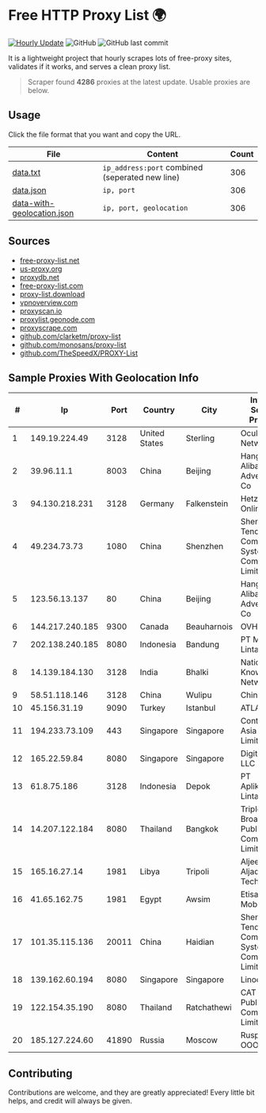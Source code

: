 
# Free HTTP Proxy List 🌍

[![Hourly Update](https://github.com/mertguvencli/http-proxy-list/actions/workflows/main.yml/badge.svg?branch=main)](https://github.com/mertguvencli/http-proxy-list/actions/workflows/main.yml)
![GitHub](https://img.shields.io/github/license/mertguvencli/http-proxy-list)
![GitHub last commit](https://img.shields.io/github/last-commit/mertguvencli/http-proxy-list)

It is a lightweight project that hourly scrapes lots of free-proxy sites, validates if it works, and serves a clean proxy list.


> Scraper found **4286** proxies at the latest update. Usable proxies are below.

## Usage

Click the file format that you want and copy the URL.


|File|Content|Count|
|----|-------|-----|
|[data.txt](https://raw.githubusercontent.com/mertguvencli/http-proxy-list/main/proxy-list/data.txt)|`ip_address:port` combined (seperated new line)|306|
|[data.json](https://raw.githubusercontent.com/mertguvencli/http-proxy-list/main/proxy-list/data.json)|`ip, port`|306|
|[data-with-geolocation.json](https://raw.githubusercontent.com/mertguvencli/http-proxy-list/main/proxy-list/data-with-geolocation.json)|`ip, port, geolocation`|306|

## Sources

* [free-proxy-list.net](https://free-proxy-list.net)
* [us-proxy.org](https://www.us-proxy.org)
* [proxydb.net](http://proxydb.net)
* [free-proxy-list.com](https://free-proxy-list.com/?page=&port=&type%5B%5D=http&type%5B%5D=https&up_time=0&search=Search)
* [proxy-list.download](https://www.proxy-list.download/HTTP)
* [vpnoverview.com](https://vpnoverview.com/privacy/anonymous-browsing/free-proxy-servers)
* [proxyscan.io](https://www.proxyscan.io)
* [proxylist.geonode.com](https://proxylist.geonode.com/api/proxy-list?limit=300&page=1&sort_by=lastChecked&sort_type=desc&protocols=http,https)
* [proxyscrape.com](https://api.proxyscrape.com/v2/?request=displayproxies&protocol=http&timeout=10000&country=all&ssl=all&anonymity=all)
* [github.com/clarketm/proxy-list](https://raw.githubusercontent.com/clarketm/proxy-list/master/proxy-list-raw.txt)
* [github.com/monosans/proxy-list](https://raw.githubusercontent.com/monosans/proxy-list/main/proxies/http.txt)
* [github.com/TheSpeedX/PROXY-List](https://raw.githubusercontent.com/TheSpeedX/PROXY-List/master/http.txt)


## Sample Proxies With Geolocation Info

|#|Ip|Port|Country|City|Internet Service Provider|
|-|--|----|-------|----|-------------------------|
|1|149.19.224.49|3128|United States|Sterling|Oculus Networks Inc|
|2|39.96.11.1|8003|China|Beijing|Hangzhou Alibaba Advertising Co|
|3|94.130.218.231|3128|Germany|Falkenstein|Hetzner Online GmbH|
|4|49.234.73.73|1080|China|Shenzhen|Shenzhen Tencent Computer Systems Company Limited|
|5|123.56.13.137|80|China|Beijing|Hangzhou Alibaba Advertising Co|
|6|144.217.240.185|9300|Canada|Beauharnois|OVH SAS|
|7|202.138.240.185|8080|Indonesia|Bandung|PT Melvar Lintasnusa|
|8|14.139.184.130|3128|India|Bhalki|National Knowledge Network|
|9|58.51.118.146|3128|China|Wulipu|Chinanet|
|10|45.156.31.19|9090|Turkey|Istanbul|ATLANTIS|
|11|194.233.73.109|443|Singapore|Singapore|Contabo Asia Private Limited|
|12|165.22.59.84|8080|Singapore|Singapore|DigitalOcean, LLC|
|13|61.8.75.186|3128|Indonesia|Depok|PT Aplikanusa Lintasarta|
|14|14.207.122.184|8080|Thailand|Bangkok|Triple T Broadband Public Company Limited|
|15|165.16.27.14|1981|Libya|Tripoli|Aljeel Aljadeed For Technology|
|16|41.65.162.75|1981|Egypt|Awsim|Etisalat Misr Mobile BB|
|17|101.35.115.136|20011|China|Haidian|Shenzhen Tencent Computer Systems Company Limited|
|18|139.162.60.194|8080|Singapore|Singapore|Linode, LLC|
|19|122.154.35.190|8080|Thailand|Ratchathewi|CAT Telecom Public Company Limited|
|20|185.127.224.60|41890|Russia|Moscow|Rusphone OOO|



## Contributing

Contributions are welcome, and they are greatly appreciated! Every
little bit helps, and credit will always be given.

